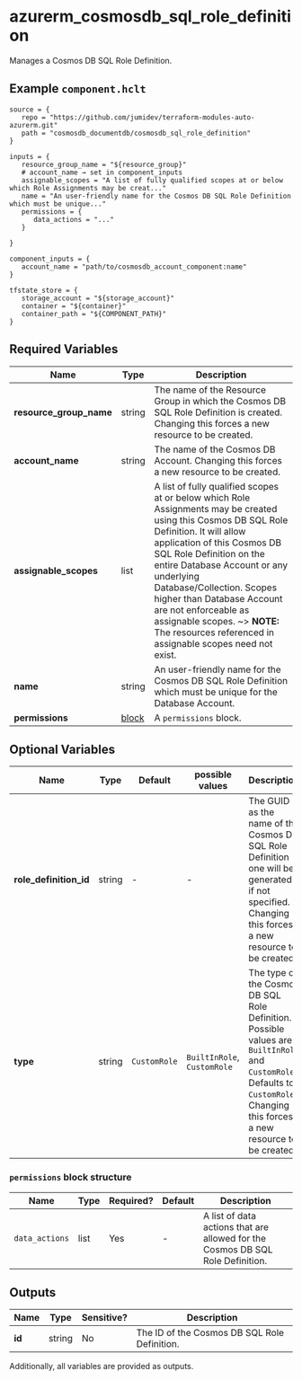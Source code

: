 # azurerm_cosmosdb_sql_role_definition

Manages a Cosmos DB SQL Role Definition.

## Example `component.hclt`

```hcl
source = {
   repo = "https://github.com/jumidev/terraform-modules-auto-azurerm.git"   
   path = "cosmosdb_documentdb/cosmosdb_sql_role_definition"   
}

inputs = {
   resource_group_name = "${resource_group}"   
   # account_name → set in component_inputs
   assignable_scopes = "A list of fully qualified scopes at or below which Role Assignments may be creat..."   
   name = "An user-friendly name for the Cosmos DB SQL Role Definition which must be unique..."   
   permissions = {
      data_actions = "..."      
   }
   
}

component_inputs = {
   account_name = "path/to/cosmosdb_account_component:name"   
}

tfstate_store = {
   storage_account = "${storage_account}"   
   container = "${container}"   
   container_path = "${COMPONENT_PATH}"   
}

```

## Required Variables

| Name | Type |  Description |
| ---- | --------- |  ----------- |
| **resource_group_name** | string |  The name of the Resource Group in which the Cosmos DB SQL Role Definition is created. Changing this forces a new resource to be created. | 
| **account_name** | string |  The name of the Cosmos DB Account. Changing this forces a new resource to be created. | 
| **assignable_scopes** | list |  A list of fully qualified scopes at or below which Role Assignments may be created using this Cosmos DB SQL Role Definition. It will allow application of this Cosmos DB SQL Role Definition on the entire Database Account or any underlying Database/Collection. Scopes higher than Database Account are not enforceable as assignable scopes. ~> **NOTE:** The resources referenced in assignable scopes need not exist. | 
| **name** | string |  An user-friendly name for the Cosmos DB SQL Role Definition which must be unique for the Database Account. | 
| **permissions** | [block](#permissions-block-structure) |  A `permissions` block. | 

## Optional Variables

| Name | Type |  Default  |  possible values |  Description |
| ---- | --------- |  ----------- | ----------- | ----------- |
| **role_definition_id** | string |  -  |  -  |  The GUID as the name of the Cosmos DB SQL Role Definition - one will be generated if not specified. Changing this forces a new resource to be created. | 
| **type** | string |  `CustomRole`  |  `BuiltInRole`, `CustomRole`  |  The type of the Cosmos DB SQL Role Definition. Possible values are `BuiltInRole` and `CustomRole`. Defaults to `CustomRole`. Changing this forces a new resource to be created. | 

### `permissions` block structure

| Name | Type | Required? | Default | Description |
| ---- | ---- | --------- | ------- | ----------- |
| `data_actions` | list | Yes | - | A list of data actions that are allowed for the Cosmos DB SQL Role Definition. |



## Outputs

| Name | Type | Sensitive? | Description |
| ---- | ---- | --------- | --------- |
| **id** | string | No  | The ID of the Cosmos DB SQL Role Definition. | 

Additionally, all variables are provided as outputs.
